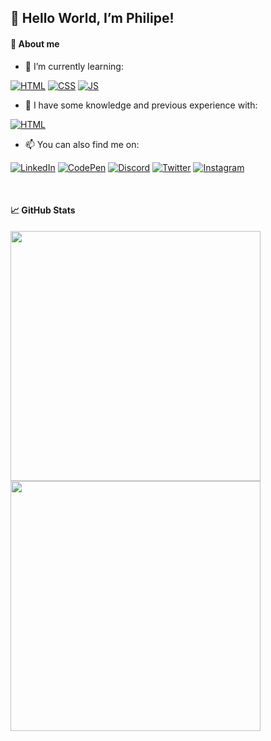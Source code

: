 ## 👋 Hello World, I’m Philipe!

#### 📌 About me

- 🌱 I’m currently learning:

[![HTML](https://img.shields.io/badge/HTML5-E34F26?style=flat&logo=html5&logoColor=white)](#) [![CSS](https://img.shields.io/badge/CSS3-1572B6?style=flat&logo=css3&logoColor=white)](#) [![JS](https://img.shields.io/badge/JavaScript-323330?style=flat&logo=javascript&logoColor=F7DF1E)](#)

- 📝 I have some knowledge and previous experience with:

[![HTML](https://img.shields.io/badge/MySQL-005C84?style=flat&logo=mysql&logoColor=white)](#)

- 📫 You can also find me on:

[![LinkedIn](https://img.shields.io/badge/LinkedIn-0077B5?style=flat&logo=linkedin&logoColor=white)](https://linkedin.com/phislipe)
[![CodePen](https://img.shields.io/badge/CodePen-303030?style=flat&logo=codepen&logoColor=white)](https://codepen.io/phislipe)
[![Discord](https://img.shields.io/badge/Discord-7289DA?style=flat&logo=discord&logoColor=white)](https://discordapp.com/users/330876903928102912)
[![Twitter](https://img.shields.io/badge/Twitter-1DA1F2?style=flat&logo=twitter&logoColor=white)](https://twitter.com/phislipe)
[![Instagram](https://img.shields.io/badge/Instagram-E4405F?style=flat&logo=instagram&logoColor=white)](https://instagram.com/phislipe)

<br>

#### 📈 GitHub Stats

<a href="https://github.com/anuraghazra/github-readme-stats">
  <img width="400em" src="https://github-readme-stats.vercel.app/api?username=phislipe&show_icons=true&theme=codeSTACKr&include_all_commits=true&count_private=true"/>
<br>
  <img width="400em" src="https://github-readme-stats.vercel.app/api/top-langs/?username=phislipe&layout=compact&langs_count=7&theme=codeSTACKr"/>
</a>
